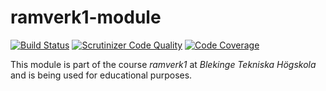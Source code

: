 # ramverk1-module

[![Build Status](https://travis-ci.org/Toddez/ramverk1-module.svg?branch=main)](https://travis-ci.org/Toddez/ramverk1-module)
[![Scrutinizer Code Quality](https://scrutinizer-ci.com/g/Toddez/ramverk1-module/badges/quality-score.png?b=main)](https://scrutinizer-ci.com/g/Toddez/ramverk1-module/?branch=main)
[![Code Coverage](https://scrutinizer-ci.com/g/Toddez/ramverk1-module/badges/coverage.png?b=main)](https://scrutinizer-ci.com/g/Toddez/ramverk1-module/?branch=main)

This module is part of the course *ramverk1* at *Blekinge Tekniska Högskola* and is being used for educational purposes.

